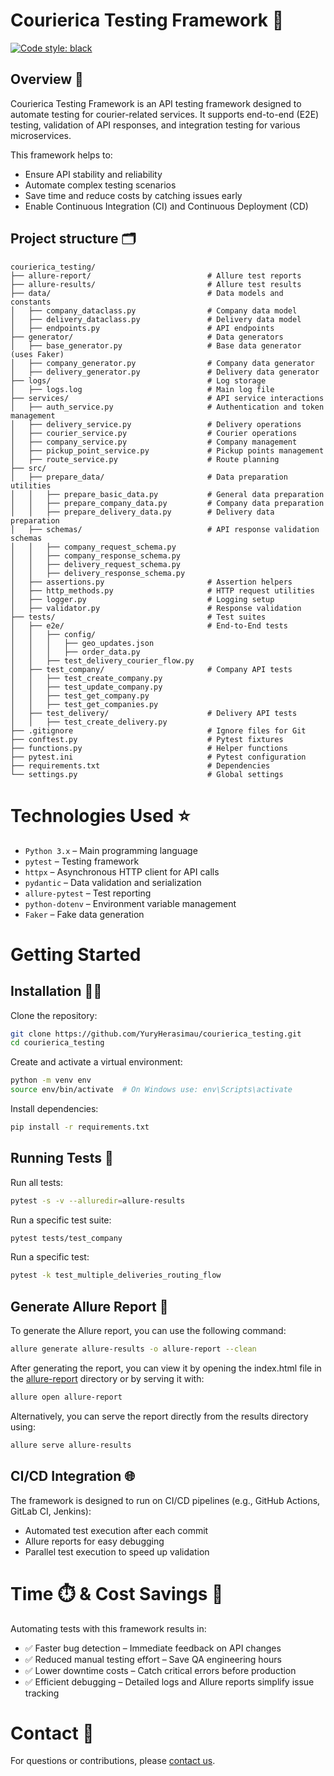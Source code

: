 # Courierica Testing Framework 🚀
[![Code style: black](https://img.shields.io/badge/code%20style-black-000000.svg)](https://github.com/psf/black)

## Overview 👀

Courierica Testing Framework is an API testing framework designed to automate testing for courier-related services. 
It supports end-to-end (E2E) testing, validation of API responses, and integration testing for various microservices.

This framework helps to:
* Ensure API stability and reliability
* Automate complex testing scenarios
* Save time and reduce costs by catching issues early
* Enable Continuous Integration (CI) and Continuous Deployment (CD)

## Project structure 🗂️

```
courierica_testing/
├── allure-report/                          # Allure test reports
├── allure-results/                         # Allure test results
├── data/                                   # Data models and constants
│   ├── company_dataclass.py                # Company data model
│   ├── delivery_dataclass.py               # Delivery data model
│   ├── endpoints.py                        # API endpoints
├── generator/                              # Data generators
│   ├── base_generator.py                   # Base data generator (uses Faker)
│   ├── company_generator.py                # Company data generator
│   ├── delivery_generator.py               # Delivery data generator
├── logs/                                   # Log storage
│   ├── logs.log                            # Main log file
├── services/                               # API service interactions
│   ├── auth_service.py                     # Authentication and token management
│   ├── delivery_service.py                 # Delivery operations
│   ├── courier_service.py                  # Courier operations
│   ├── company_service.py                  # Company management
│   ├── pickup_point_service.py             # Pickup points management
│   ├── route_service.py                    # Route planning
├── src/
│   ├── prepare_data/                       # Data preparation utilities
│   │   ├── prepare_basic_data.py           # General data preparation
│   │   ├── prepare_company_data.py         # Company data preparation
│   │   ├── prepare_delivery_data.py        # Delivery data preparation
│   ├── schemas/                            # API response validation schemas
│   │   ├── company_request_schema.py
│   │   ├── company_response_schema.py
│   │   ├── delivery_request_schema.py
│   │   ├── delivery_response_schema.py
│   ├── assertions.py                       # Assertion helpers
│   ├── http_methods.py                     # HTTP request utilities
│   ├── logger.py                           # Logging setup
│   ├── validator.py                        # Response validation
├── tests/                                  # Test suites
│   ├── e2e/                                # End-to-End tests
│   │   ├── config/
│   │   │   ├── geo_updates.json
│   │   │   ├── order_data.py
│   │   ├── test_delivery_courier_flow.py
│   ├── test_company/                       # Company API tests
│   │   ├── test_create_company.py
│   │   ├── test_update_company.py
│   │   ├── test_get_company.py
│   │   ├── test_get_companies.py
│   ├── test_delivery/                      # Delivery API tests
│   │   ├── test_create_delivery.py
├── .gitignore                              # Ignore files for Git
├── conftest.py                             # Pytest fixtures
├── functions.py                            # Helper functions
├── pytest.ini                              # Pytest configuration
├── requirements.txt                        # Dependencies
└── settings.py                             # Global settings
```

# Technologies Used ⭐

* `Python 3.x` – Main programming language
* `pytest` – Testing framework
* `httpx` – Asynchronous HTTP client for API calls
* `pydantic` – Data validation and serialization
* `allure-pytest` – Test reporting
* `python-dotenv` – Environment variable management
* `Faker` – Fake data generation

# Getting Started

## Installation 🐱‍💻

Clone the repository:
``` bash
git clone https://github.com/YuryHerasimau/courierica_testing.git
cd courierica_testing
```

Create and activate a virtual environment:
``` bash
python -m venv env
source env/bin/activate  # On Windows use: env\Scripts\activate
```

Install dependencies:
``` bash
pip install -r requirements.txt
```

## Running Tests 🧪

Run all tests:
``` bash
pytest -s -v --alluredir=allure-results
```

Run a specific test suite:
``` bash
pytest tests/test_company
```

Run a specific test:
``` bash
pytest -k test_multiple_deliveries_routing_flow
```

## Generate Allure Report 🧾

To generate the Allure report, you can use the following command:

```bash
allure generate allure-results -o allure-report --clean
```

After generating the report, you can view it by opening the index.html file in the [allure-report](allure-report) directory or by serving it with:

```bash
allure open allure-report
```

Alternatively, you can serve the report directly from the results directory using:

``` bash
allure serve allure-results
```

## CI/CD Integration 🌐

The framework is designed to run on CI/CD pipelines (e.g., GitHub Actions, GitLab CI, Jenkins):
* Automated test execution after each commit
* Allure reports for easy debugging
* Parallel test execution to speed up validation

# Time ⏱️ & Cost Savings 💸

Automating tests with this framework results in:

* ✅ Faster bug detection – Immediate feedback on API changes
* ✅ Reduced manual testing effort – Save QA engineering hours
* ✅ Lower downtime costs – Catch critical errors before production
* ✅ Efficient debugging – Detailed logs and Allure reports simplify issue tracking

# Contact 📧

For questions or contributions, please <a href="mailto:yl.herasimau@gmail.com">contact us</a>.

